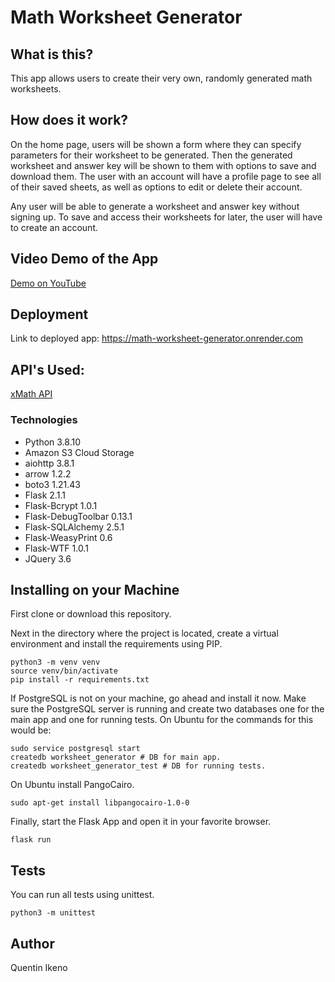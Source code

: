 # Math Worksheet Generator

## What is this?

This app allows users to create their very own, randomly generated math worksheets.

## How does it work?

On the home page, users will be shown a form where they can specify parameters for their worksheet to be generated. Then the generated worksheet and answer key will be shown to them with options to save and download them. The user with an account will have a profile page to see all of their saved sheets, as well as options to edit or delete their account.

Any user will be able to generate a worksheet and answer key without signing up. To save and access their worksheets for later, the user will have to create an account.

## Video Demo of the App
[Demo on YouTube](https://www.youtube.com/embed/9ydG9SeEz8s)

## Deployment

Link to deployed app: https://math-worksheet-generator.onrender.com

## API's Used:

[xMath API](https://x-math.herokuapp.com/)

### Technologies

-   Python 3.8.10
-   Amazon S3 Cloud Storage
-   aiohttp 3.8.1
-   arrow 1.2.2
-   boto3 1.21.43
-   Flask 2.1.1
-   Flask-Bcrypt 1.0.1
-   Flask-DebugToolbar 0.13.1
-   Flask-SQLAlchemy 2.5.1
-   Flask-WeasyPrint 0.6
-   Flask-WTF 1.0.1
-   JQuery 3.6

## Installing on your Machine

First clone or download this repository.

Next in the directory where the project is located, create a virtual environment and install the requirements using PIP.

```
python3 -m venv venv
source venv/bin/activate
pip install -r requirements.txt
```

If PostgreSQL is not on your machine, go ahead and install it now.  Make sure the PostgreSQL server is running and create two databases one for the main app and one for running tests.  On Ubuntu for the commands for this would be:

```
sudo service postgresql start
createdb worksheet_generator # DB for main app.
createdb worksheet_generator_test # DB for running tests.
```

On Ubuntu install PangoCairo.
```
sudo apt-get install libpangocairo-1.0-0
```

Finally, start the Flask App and open it in your favorite browser.
```
flask run
```

## Tests

You can run all tests using unittest.

```
python3 -m unittest
```

## Author

Quentin Ikeno

